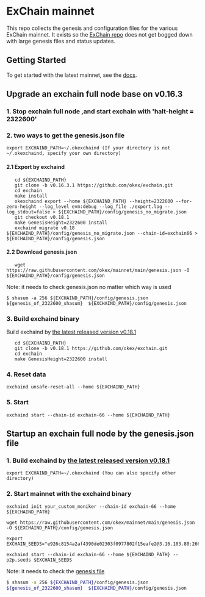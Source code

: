 # ExChain mainnet

This repo collects the genesis and configuration files for the various ExChain
mainnet. It exists so the [ExChain repo](https://github.com/okex/exchain)
does not get bogged down with large genesis files and status updates.

## Getting Started

To get started with the latest mainnet, see the
[docs](https://okexchain-docs.readthedocs.io/en/latest/getting-start/join-okexchain-mainnet.html).


## Upgrade an exchain full node base on v0.16.3

### 1. Stop exchain  full node ,and start exchain with 'halt-height = 2322600'
### 2. two ways to get the genesis.json file
```
export EXCHAIND_PATH=~/.okexchaind (If your directory is not ~/.okexchaind, specify your own directory)
```
#### 2.1 Export by exchaind
```
   cd ${EXCHAIND_PATH}
   git clone -b v0.16.3.1 https://github.com/okex/exchain.git
   cd exchain
   make install
   okexchaind export --home ${EXCHAIND_PATH} --height=2322600 --for-zero-height --log_level evm:debug --log_file ./export.log --log_stdout=false > ${EXCHAIND_PATH}/config/genesis_no_migrate.json
   git checkout v0.18.1
   make GenesisHeight=2322600 install
   exchaind migrate v0.18 ${EXCHAIND_PATH}/config/genesis_no_migrate.json --chain-id=exchain66 > ${EXCHAIND_PATH}/config/genesis.json
```
#### 2.2 Download genesis.json
```
   wget https://raw.githubusercontent.com/okex/mainnet/main/genesis.json -O ${EXCHAIND_PATH}/config/genesis.json
```
Note: it needs to check genesis.json no matter which way is used
```
$ shasum -a 256 ${EXCHAIND_PATH}/config/genesis.json
${genesis_of_2322600_shasum}  ${EXCHAIND_PATH}/config/genesis.json
```
### 3. Build exchaind binary
Build exchaind by [the latest released version v0.18.1](https://github.com/okex/exchain/releases/tag/v0.18.1)
```
   cd ${EXCHAIND_PATH}
   git clone -b v0.18.1 https://github.com/okex/exchain.git
   cd exchain
   make GenesisHeight=2322600 install
```
### 4. Reset data
`exchaind unsafe-reset-all --home ${EXCHAIND_PATH}`
### 5. Start
`exchaind start --chain-id exchain-66 --home ${EXCHAIND_PATH}`


## Startup an exchain full node by the genesis.json file
### 1. Build exchaind by [the latest released version v0.18.1](https://github.com/okex/exchain/releases/tag/v0.18.1)
```
export EXCHAIND_PATH=~/.okexchaind (You can also specify other directory)
```

### 2. Start mainnet with the exchaind binary

```
exchaind init your_custom_moniker --chain-id exchain-66 --home ${EXCHAIND_PATH}

wget https://raw.githubusercontent.com/okex/mainnet/main/genesis.json -O ${EXCHAIND_PATH}/config/genesis.json

export EXCHAIN_SEEDS="e926c8154a2af4390de02303f0977802f15eafe2@3.16.103.80:26656,7fa5b1d1f1e48659fa750b6aec702418a0e75f13@35.177.8.240:26656,c8f32b793871b56a11d94336d9ce6472f893524b@18.167.16.85:26656"

exchaind start --chain-id exchain-66 --home ${EXCHAIND_PATH} --p2p.seeds $EXCHAIN_SEEDS
```

Note: it needs to check the [genesis file](https://raw.githubusercontent.com/okex/mainnet/main/genesis.json)

```bash
$ shasum -a 256 ${EXCHAIND_PATH}/config/genesis.json
${genesis_of_2322600_shasum}  ${EXCHAIND_PATH}/config/genesis.json
```
